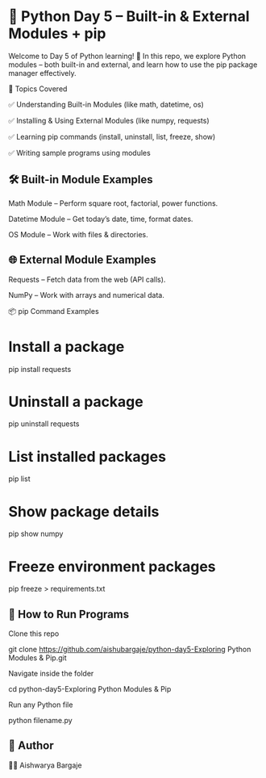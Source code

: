 # 🚀 Python Day 5 – Built-in & External Modules + pip

Welcome to Day 5 of Python learning! 🎉
In this repo, we explore Python modules – both built-in and external, and learn how to use the pip package manager effectively.

📘 Topics Covered

✅ Understanding Built-in Modules (like math, datetime, os)

✅ Installing & Using External Modules (like numpy, requests)

✅ Learning pip commands (install, uninstall, list, freeze, show)

✅ Writing sample programs using modules

## 🛠️ Built-in Module Examples

Math Module – Perform square root, factorial, power functions.

Datetime Module – Get today’s date, time, format dates.

OS Module – Work with files & directories.

## 🌐 External Module Examples

Requests – Fetch data from the web (API calls).

NumPy – Work with arrays and numerical data.

📦 pip Command Examples
# Install a package
pip install requests

# Uninstall a package
pip uninstall requests

# List installed packages
pip list

# Show package details
pip show numpy

# Freeze environment packages
pip freeze > requirements.txt

## 🚀 How to Run Programs

Clone this repo

git clone https://github.com/aishubargaje/python-day5-Exploring Python Modules & Pip.git


Navigate inside the folder

cd python-day5-Exploring Python Modules & Pip


Run any Python file

python filename.py

## 📌 Author

👩‍💻 Aishwarya Bargaje
